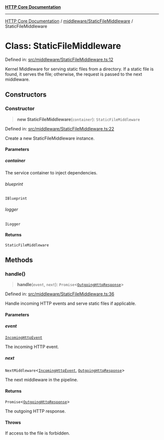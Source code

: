[**HTTP Core Documentation**](../../../README.md)

***

[HTTP Core Documentation](../../../README.md) / [middleware/StaticFileMiddleware](../README.md) / StaticFileMiddleware

# Class: StaticFileMiddleware

Defined in: [src/middleware/StaticFileMiddleware.ts:12](https://github.com/stonemjs/http-core/blob/0d369869add0f1630e9b5b2cd1421e57ee8d3865/src/middleware/StaticFileMiddleware.ts#L12)

Kernel Middleware for serving static files from a directory.
If a static file is found, it serves the file; otherwise, the request is passed to the next middleware.

## Constructors

### Constructor

> **new StaticFileMiddleware**(`container`): `StaticFileMiddleware`

Defined in: [src/middleware/StaticFileMiddleware.ts:22](https://github.com/stonemjs/http-core/blob/0d369869add0f1630e9b5b2cd1421e57ee8d3865/src/middleware/StaticFileMiddleware.ts#L22)

Create a new StaticFileMiddleware instance.

#### Parameters

##### container

The service container to inject dependencies.

###### blueprint

`IBlueprint`

###### logger

`ILogger`

#### Returns

`StaticFileMiddleware`

## Methods

### handle()

> **handle**(`event`, `next`): `Promise`\<[`OutgoingHttpResponse`](../../../OutgoingHttpResponse/classes/OutgoingHttpResponse.md)\>

Defined in: [src/middleware/StaticFileMiddleware.ts:36](https://github.com/stonemjs/http-core/blob/0d369869add0f1630e9b5b2cd1421e57ee8d3865/src/middleware/StaticFileMiddleware.ts#L36)

Handle incoming HTTP events and serve static files if applicable.

#### Parameters

##### event

[`IncomingHttpEvent`](../../../IncomingHttpEvent/classes/IncomingHttpEvent.md)

The incoming HTTP event.

##### next

`NextMiddleware`\<[`IncomingHttpEvent`](../../../IncomingHttpEvent/classes/IncomingHttpEvent.md), [`OutgoingHttpResponse`](../../../OutgoingHttpResponse/classes/OutgoingHttpResponse.md)\>

The next middleware in the pipeline.

#### Returns

`Promise`\<[`OutgoingHttpResponse`](../../../OutgoingHttpResponse/classes/OutgoingHttpResponse.md)\>

The outgoing HTTP response.

#### Throws

If access to the file is forbidden.

